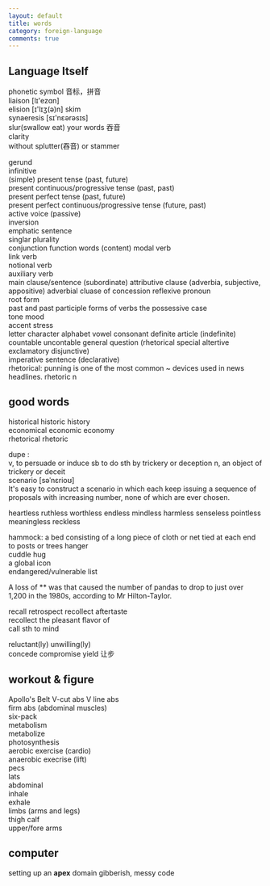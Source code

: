 ```yaml
---
layout: default
title: words 
category: foreign-language 
comments: true
---
```



## Language Itself
phonetic symbol 音标，拼音  
liaison [lɪ'ezɑn]  
elision [ɪ'lɪʒ(ə)n] skim  
synaeresis [sɪ'nɛərəsɪs]  
slur(swallow eat) your words 吞音  
clarity  
without splutter(吞音) or stammer  

gerund  
infinitive  
(simple) present tense (past, future)  
present continuous/progressive tense (past, past)  
present perfect tense (past, future)  
present perfect continuous/progressive tense (future, past)  
active voice (passive)  
inversion  
emphatic sentence  
singlar plurality  
conjunction 
function words (content) 
modal verb  
link verb  
notional verb  
auxiliary verb  
main clause/sentence (subordinate)
attributive clause (adverbia, subjective, appositive)
adverbial cluase of concession
reflexive pronoun  
root form  
past and past participle forms of verbs
the possessive case  
tone mood  
accent stress  
letter character
alphabet
vowel
consonant
definite article (indefinite)
countable
uncontable
general question (rhetorical special altertive exclamatory disjunctive)  
imperative sentence (declarative)  
rhetorical: punning is one of the most common ~ devices used in news headlines.
rhetoric n

## good words
historical historic history  
economical economic economy  
rhetorical rhetoric  

dupe :  
v, to persuade or induce sb to do sth by trickery or deception
n, an object of trickery or deceit  
scenario [səˈnɛrioʊ]  
It's easy to construct a scenario in which each keep issuing a sequence of proposals with increasing number, none of which are ever chosen.  

heartless ruthless worthless endless mindless harmless senseless pointless meaningless reckless 

hammock: a bed consisting of a long piece of cloth or net tied at each end to posts or trees 
hanger  
cuddle hug  
a global icon  
endangered/vulnerable list

A loss of ** was that caused the number of pandas to drop to just over 1,200 in the 1980s, according to Mr Hilton-Taylor.

recall retrospect recollect aftertaste  
recollect the pleasant flavor of  
call sth to mind  

reluctant(ly) unwilling(ly)  
concede compromise yield 让步  


## workout & figure
Apollo's Belt  V-cut abs  V line abs  
firm abs (abdominal muscles)  
six-pack  
metabolism  
metabolize  
photosynthesis  
aerobic exercise (cardio)  
anaerobic execrise (lift)  
pecs  
lats  
abdominal  
inhale  
exhale  
limbs (arms and legs)  
thigh calf  
upper/fore arms  

## computer
setting up an **apex** domain
gibberish, messy code  
